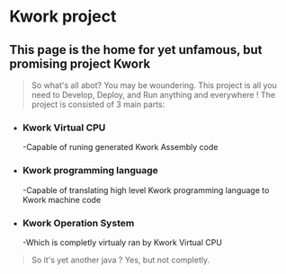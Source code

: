 # Kwork project
## This page is the home for yet unfamous, but promising project **Kwork**
>So what's all abot?
You may be woundering.
This project is all you need to Develop, Deploy, and Run anything and everywhere !
The project is consisted of 3 main parts:
- ### Kwork Virtual CPU
  -Capable of runing generated Kwork Assembly code
- ### Kwork programming language
  -Capable of translating high level Kwork programming language to Kwork machine code
- ### Kwork Operation System 
  -Which is completly virtualy ran by Kwork Virtual CPU
>So it's yet another java ? 
Yes, but not completly.
